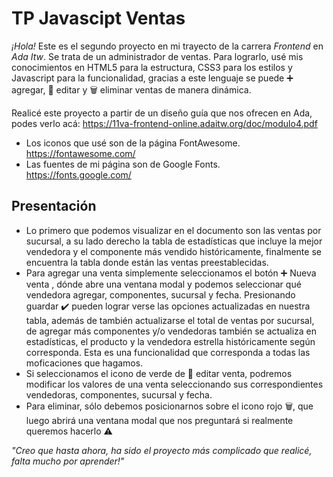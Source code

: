 # TP Javascipt Ventas
 _¡Hola!_ Este es el segundo proyecto en mi trayecto de la carrera _Frontend_ en _Ada Itw_. Se trata de un administrador de ventas. Para lograrlo, usé mis conocimientos en HTML5 para la estructura, CSS3 para los estilos y Javascript para la funcionalidad, gracias a este lenguaje se puede ➕ agregar, 🔄 editar y 🗑️ eliminar ventas de manera dinámica.
 
Realicé este proyecto a partir de un diseño guía que nos ofrecen en Ada, podes verlo acá: https://11va-frontend-online.adaitw.org/doc/modulo4.pdf

* Los iconos que usé son de la página FontAwesome. https://fontawesome.com/
* Las fuentes de mi página son de Google Fonts. https://fonts.google.com/

## Presentación
 * Lo primero que podemos visualizar en el documento son las ventas por sucursal, a su lado derecho la tabla de estadísticas que incluye la mejor vendedora y el componente más vendido históricamente, finalmente se encuentra la tabla donde están las ventas preestablecidas.
 * Para agregar una venta simplemente seleccionamos el botón ➕ Nueva venta , dónde abre una ventana modal y podemos seleccionar qué vendedora agregar, componentes, sucursal y fecha. Presionando guardar ✔️ pueden lograr verse las opciones actualizadas en nuestra tabla, además de también actualizarse el total de ventas por sucursal, de agregar más componentes y/o vendedoras también se actualiza en estadísticas, el producto y la vendedora estrella históricamente según corresponda. Esta es una funcionalidad que corresponda a todas las moficaciones que hagamos.
 * Si seleccionamos el icono de verde de 🔄 editar venta, podremos modificar los valores de una venta seleccionando sus correspondientes vendedoras, componentes, sucursal y fecha.
 * Para eliminar, sólo debemos posicionarnos sobre el icono rojo 🗑️, que luego abrirá una ventana modal que nos preguntará si realmente queremos hacerlo ⚠️ 

_"Creo que hasta ahora, ha sido el proyecto más complicado que realicé, falta mucho por aprender!"_
